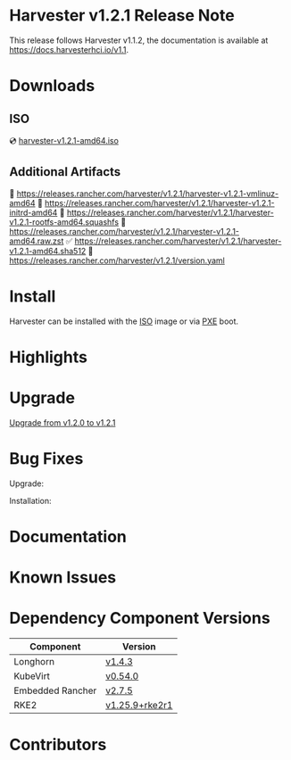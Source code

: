 # Harvester v1.2.1 Release Note

This release follows Harvester v1.1.2, the documentation is available at https://docs.harvesterhci.io/v1.1.

# Downloads

## ISO

:cd: [harvester-v1.2.1-amd64.iso](https://releases.rancher.com/harvester/v1.2.1/harvester-v1.2.1-amd64.iso)

## Additional Artifacts

:file_folder: https://releases.rancher.com/harvester/v1.2.1/harvester-v1.2.1-vmlinuz-amd64
:file_folder: https://releases.rancher.com/harvester/v1.2.1/harvester-v1.2.1-initrd-amd64
:file_folder: https://releases.rancher.com/harvester/v1.2.1/harvester-v1.2.1-rootfs-amd64.squashfs
:file_folder: https://releases.rancher.com/harvester/v1.2.1/harvester-v1.2.1-amd64.raw.zst
:white_check_mark: https://releases.rancher.com/harvester/v1.2.1/harvester-v1.2.1-amd64.sha512
:memo: https://releases.rancher.com/harvester/v1.2.1/version.yaml

# Install

Harvester can be installed with the [ISO](https://docs.harvesterhci.io/v1.2/install/iso-install/) image or via [PXE](https://docs.harvesterhci.io/v1.2/install/pxe-boot-install/) boot.

# Highlights


# Upgrade

[Upgrade from v1.2.0 to v1.2.1](https://docs.harvesterhci.io/v1.2/upgrade/index)

# Bug Fixes

Upgrade:

Installation:

# Documentation


# Known Issues


# Dependency Component Versions

| Component        | Version                                                                         |
|------------------|---------------------------------------------------------------------------------|
| Longhorn         | [v1.4.3](https://github.com/longhorn/longhorn/releases/tag/v1.4.3)              |
| KubeVirt         | [v0.54.0](https://github.com/kubevirt/kubevirt/releases/tag/v0.54.0)            |
| Embedded Rancher | [v2.7.5](https://github.com/rancher/rancher/releases/tag/v2.6.10)               |
| RKE2             | [v1.25.9+rke2r1](https://github.com/rancher/rke2/releases/tag/v1.25.9%2Brke2r1) |

# Contributors

